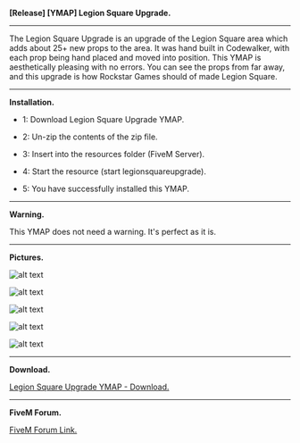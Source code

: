 **[Release] [YMAP] Legion Square Upgrade.**

---

The Legion Square Upgrade is an upgrade of the Legion Square area which adds about 25+ new props to the area. It was hand built in Codewalker, with each prop being hand placed and moved into position. This YMAP is aesthetically pleasing with no errors. You can see the props from far away, and this upgrade is how Rockstar Games should of made Legion Square.

---

**Installation.**

* 1: Download Legion Square Upgrade YMAP.

* 2: Un-zip the contents of the zip file.

* 3: Insert into the resources folder (FiveM Server).

* 4: Start the resource (start legionsquareupgrade).

* 5: You have successfully installed this YMAP.

---

**Warning.**

This YMAP does not need a warning. It's perfect as it is.

---

**Pictures.**

![alt text](https://forum.cfx.re/uploads/default/original/4X/7/5/4/75470270f546b20fd8b6b7b171e2177605b15fb5.jpeg "1")

![alt text](https://forum.cfx.re/uploads/default/original/4X/7/1/2/7121b8036d2aa30b1017eb2d6f5b1bd82b1250f2.jpeg "2")

![alt text](https://forum.cfx.re/uploads/default/original/4X/0/8/d/08d11184e5bd04250fa894bfbae408b42eab1fd4.jpeg "3")

![alt text](https://forum.cfx.re/uploads/default/original/4X/e/5/2/e522522c484ed878ff8251b3ac3b686a9dae3ed9.jpeg "4")

![alt text](https://forum.cfx.re/uploads/default/original/4X/1/3/a/13a3d30af32e49dc6cb42631ade2493fd97fb515.jpeg "5")

---

**Download.**

[Legion Square Upgrade YMAP - Download.](https://github.com/Mart475/Legion-Square-Upgrade-YMAP)

---

**FiveM Forum.**

[FiveM Forum Link.](https://forum.cfx.re/t/release-ymap-legion-square-upgrade/769126)

